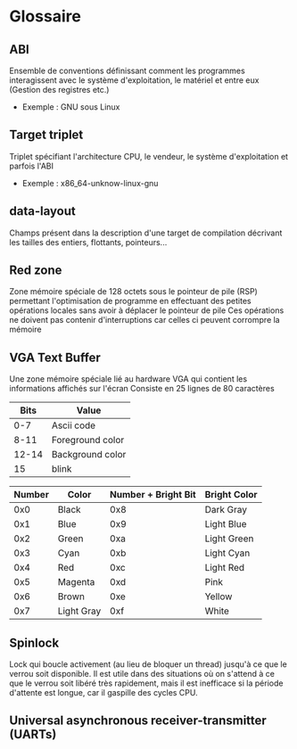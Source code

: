 # Glossaire

## ABI
Ensemble de conventions définissant comment les programmes interagissent avec le système d'exploitation, le matériel et entre eux (Gestion des registres etc.)
- Exemple : GNU sous Linux

## Target triplet
Triplet spécifiant l'architecture CPU, le vendeur, le système d'exploitation et parfois l'ABI
- Exemple : x86_64-unknow-linux-gnu

## data-layout
Champs présent dans la description d'une target de compilation décrivant les tailles des entiers, flottants, pointeurs...

## Red zone
Zone mémoire spéciale de 128 octets sous le pointeur de pile (RSP) permettant l'optimisation de programme en effectuant des petites opérations locales sans avoir à déplacer le pointeur de pile
Ces opérations ne doivent pas contenir d'interruptions car celles ci peuvent corrompre la mémoire

## VGA Text Buffer
Une zone mémoire spéciale lié au hardware VGA qui contient les informations affichés sur l'écran
Consiste en 25 lignes de 80 caractères

| Bits  | Value            |
|-------|------------------|
| 0-7   | Ascii code       |
| 8-11  | Foreground color |
| 12-14 | Background color |
| 15    | blink            |

| Number | Color      | Number + Bright Bit | Bright Color |
|--------|------------|---------------------|--------------|
| 0x0    | Black      | 0x8                 | Dark Gray    |
| 0x1    | Blue       | 0x9                 | Light Blue   |
| 0x2    | Green      | 0xa                 | Light Green  |
| 0x3    | Cyan       | 0xb                 | Light Cyan   |
| 0x4    | Red        | 0xc                 | Light Red    |
| 0x5    | Magenta    | 0xd                 | Pink         |
| 0x6    | Brown      | 0xe                 | Yellow       |
| 0x7    | Light Gray | 0xf                 | White        |

## Spinlock
Lock qui boucle activement (au lieu de bloquer un thread) jusqu'à ce que le verrou soit disponible. Il est utile dans des situations où on s'attend à ce que le verrou soit libéré très rapidement, mais il est inefficace si la période d'attente est longue, car il gaspille des cycles CPU.

## Universal asynchronous receiver-transmitter (UARTs)

